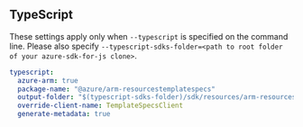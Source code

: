 ## TypeScript

These settings apply only when `--typescript` is specified on the command line.
Please also specify `--typescript-sdks-folder=<path to root folder of your azure-sdk-for-js clone>`.

```yaml $(typescript)
typescript:
  azure-arm: true
  package-name: "@azure/arm-resourcestemplatespecs"
  output-folder: "$(typescript-sdks-folder)/sdk/resources/arm-resourcestemplatespecs"
  override-client-name: TemplateSpecsClient
  generate-metadata: true
```
